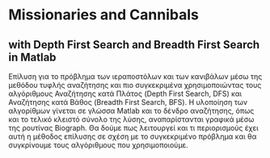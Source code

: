 # Missionaries and Cannibals
## with Depth First Search and Breadth First Search in Matlab

Επίλυση για το πρόβλημα των ιεραποστόλων και των κανιβάλων μέσω της μεθόδου τυφλής αναζήτησης και πιο συγκεκριμένα χρησιμοποιώντας τους αλγόριθμους Αναζήτησης κατά Πλάτος (Depth First Search, DFS) και Αναζήτησης κατά Βάθος (Breadth First Search, BFS). Η υλοποίηση των αλγορίθμων γίνεται σε γλώσσα Matlab και το δένδρο αναζήτησης, όπως και το τελικό κλειστό σύνολο της λύσης, αναπαρίστανται γραφικά μέσω της ρουτίνας Biograph. Θα δούμε πως λειτουργεί και τι περιορισμούς έχει αυτή η μέθοδος επίλυσης σε σχέση με το συγκεκριμένο πρόβλημα και θα συγκρίνουμε τους αλγόριθμους που χρησιμοποιούμε. 
